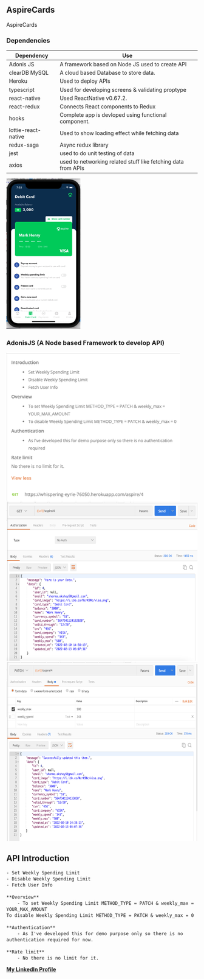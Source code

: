 ## AspireCards
AspireCards


### Dependencies

| **Dependency**      | **Use**                                              			|
| ------------------- | --------------------------------------------------------------  |
| Adonis JS           | A framework based on Node JS used to create API      			|
| clearDB MySQL       | A cloud based Database to store data.                			|
| Heroku              | Used to deploy APIs                                  			|
| typescript          | Used for developing screens & validating proptype    			|
| react-native        | Used ReactNative v0.67.2.                            			|
| react-redux         | Connects React components to Redux                   			|
| hooks               | Complete app is devloped using functional component. 			|
| lottie-react-native | Used to show loading effect while fetching data      			|
| redux-saga          | Async redux library                                  			|
| jest                | used to do unit testing of data                      			|
| axios               | used to networking related stuff like fetching data from APIs   |


<img src="screenrecording/aspire_card_flow.gif" width="195" height="396"/>




### AdonisJS (A Node based Framework to develop API)
<img src="screenrecording/adonisapi.png"  width="457" height="389"/>

<img src="screenrecording/postman_1.png" width="595" height="418" />

<img src="screenrecording/postman_2.png" width="628" height="471" />





## API Introduction
    - Set Weekly Spending Limit
    - Disable Weekly Spending Limit
    - Fetch User Info

    **Overview**
        - To set Weekly Spending Limit METHOD_TYPE = PATCH & weekly_max = YOUR_MAX_AMOUNT
    To disable Weekly Spending Limit METHOD_TYPE = PATCH & weekly_max = 0 

    **Authentication**
        - As I've developed this for demo purpose only so there is no authentication required for now. 

    **Rate limit**
        - No there is no limit for it.  


**[My LinkedIn Profile](https://www.linkedin.com/in/akshay8feb/)**
